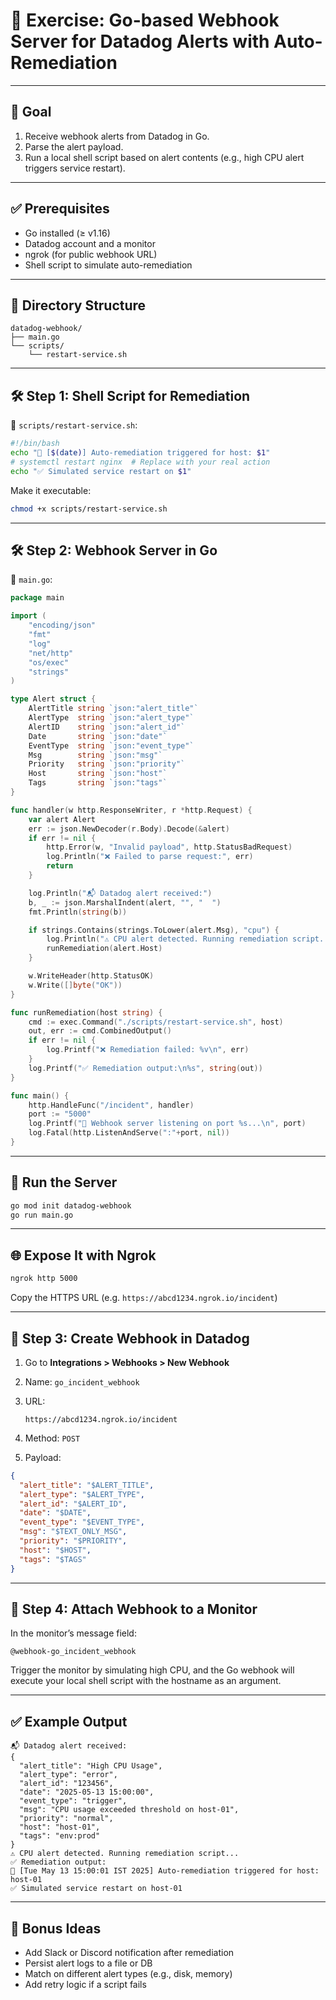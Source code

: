 # 🧪 **Exercise: Go-based Webhook Server for Datadog Alerts with Auto-Remediation**

---

## 🎯 Goal

1. Receive webhook alerts from Datadog in Go.
2. Parse the alert payload.
3. Run a local shell script based on alert contents (e.g., high CPU alert triggers service restart).

---

## ✅ Prerequisites

* Go installed (≥ v1.16)
* Datadog account and a monitor
* ngrok (for public webhook URL)
* Shell script to simulate auto-remediation

---

## 📁 Directory Structure

```
datadog-webhook/
├── main.go
└── scripts/
    └── restart-service.sh
```

---

## 🛠️ Step 1: Shell Script for Remediation

📄 `scripts/restart-service.sh`:

```bash
#!/bin/bash
echo "🔧 [$(date)] Auto-remediation triggered for host: $1"
# systemctl restart nginx  # Replace with your real action
echo "✅ Simulated service restart on $1"
```

Make it executable:

```bash
chmod +x scripts/restart-service.sh
```

---

## 🛠️ Step 2: Webhook Server in Go

📄 `main.go`:

```go
package main

import (
	"encoding/json"
	"fmt"
	"log"
	"net/http"
	"os/exec"
	"strings"
)

type Alert struct {
	AlertTitle string `json:"alert_title"`
	AlertType  string `json:"alert_type"`
	AlertID    string `json:"alert_id"`
	Date       string `json:"date"`
	EventType  string `json:"event_type"`
	Msg        string `json:"msg"`
	Priority   string `json:"priority"`
	Host       string `json:"host"`
	Tags       string `json:"tags"`
}

func handler(w http.ResponseWriter, r *http.Request) {
	var alert Alert
	err := json.NewDecoder(r.Body).Decode(&alert)
	if err != nil {
		http.Error(w, "Invalid payload", http.StatusBadRequest)
		log.Println("❌ Failed to parse request:", err)
		return
	}

	log.Println("📬 Datadog alert received:")
	b, _ := json.MarshalIndent(alert, "", "  ")
	fmt.Println(string(b))

	if strings.Contains(strings.ToLower(alert.Msg), "cpu") {
		log.Println("⚠️ CPU alert detected. Running remediation script...")
		runRemediation(alert.Host)
	}

	w.WriteHeader(http.StatusOK)
	w.Write([]byte("OK"))
}

func runRemediation(host string) {
	cmd := exec.Command("./scripts/restart-service.sh", host)
	out, err := cmd.CombinedOutput()
	if err != nil {
		log.Printf("❌ Remediation failed: %v\n", err)
	}
	log.Printf("✅ Remediation output:\n%s", string(out))
}

func main() {
	http.HandleFunc("/incident", handler)
	port := "5000"
	log.Printf("🚀 Webhook server listening on port %s...\n", port)
	log.Fatal(http.ListenAndServe(":"+port, nil))
}
```

---

## 🏃 Run the Server

```bash
go mod init datadog-webhook
go run main.go
```

---

## 🌐 Expose It with Ngrok

```bash
ngrok http 5000
```

Copy the HTTPS URL (e.g. `https://abcd1234.ngrok.io/incident`)

---

## 🔗 Step 3: Create Webhook in Datadog

1. Go to **Integrations > Webhooks > New Webhook**
2. Name: `go_incident_webhook`
3. URL:

   ```
   https://abcd1234.ngrok.io/incident
   ```
4. Method: `POST`
5. Payload:

```json
{
  "alert_title": "$ALERT_TITLE",
  "alert_type": "$ALERT_TYPE",
  "alert_id": "$ALERT_ID",
  "date": "$DATE",
  "event_type": "$EVENT_TYPE",
  "msg": "$TEXT_ONLY_MSG",
  "priority": "$PRIORITY",
  "host": "$HOST",
  "tags": "$TAGS"
}
```

---

## 🔔 Step 4: Attach Webhook to a Monitor

In the monitor’s message field:

```
@webhook-go_incident_webhook
```

Trigger the monitor by simulating high CPU, and the Go webhook will execute your local shell script with the hostname as an argument.

---

## ✅ Example Output

```
📬 Datadog alert received:
{
  "alert_title": "High CPU Usage",
  "alert_type": "error",
  "alert_id": "123456",
  "date": "2025-05-13 15:00:00",
  "event_type": "trigger",
  "msg": "CPU usage exceeded threshold on host-01",
  "priority": "normal",
  "host": "host-01",
  "tags": "env:prod"
}
⚠️ CPU alert detected. Running remediation script...
✅ Remediation output:
🔧 [Tue May 13 15:00:01 IST 2025] Auto-remediation triggered for host: host-01
✅ Simulated service restart on host-01
```

---

## 🧠 Bonus Ideas

* Add Slack or Discord notification after remediation
* Persist alert logs to a file or DB
* Match on different alert types (e.g., disk, memory)
* Add retry logic if a script fails
